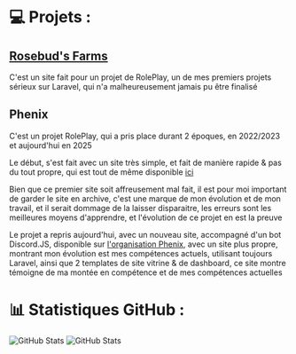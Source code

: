 # 💻 Projets :
## [Rosebud's Farms](https://github.com/ImLacy/Rosebuds-Farm)
C'est un site fait pour un projet de RolePlay, un de mes premiers projets sérieux sur Laravel, qui n'a malheureusement jamais pu être finalisé

## Phenix
C'est un projet RolePlay, qui a pris place durant 2 époques, en 2022/2023 et aujourd'hui en 2025

Le début, s'est fait avec un site très simple, et fait de manière rapide & pas du tout propre, qui est tout de même disponible [ici](https://github.com/ImLacy/Phoenix-Trophy)

Bien que ce premier site soit affreusement mal fait, il est pour moi important de garder le site en archive, c'est une marque de mon évolution et de mon travail, et il serait dommage de la laisser disparaitre, les erreurs sont les meilleures moyens d'apprendre, et l'évolution de ce projet en est la preuve

Le projet a repris aujourd'hui, avec un nouveau site, accompagné d'un bot Discord.JS, disponible sur [l'organisation Phenix](https://github.com/Phenix-Mindcity), avec un site plus propre, montrant mon évolution est mes compétences actuels, utilisant toujours Laravel, ainsi que 2 templates de site vitrine & de dashboard, ce site montre témoigne de ma montée en compétence et de mes compétences actuelles


# 📊 Statistiques GitHub :
![GitHub Stats](https://github-readme-stats-omega-rosy-54.vercel.app/api?show_icons=true&username=imlacy&theme=omni)
![GitHub Stats](https://github-readme-stats-omega-rosy-54.vercel.app/api/top-langs/?username=ImLacy&theme=omni&show_icons=true&layout=compact)


